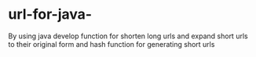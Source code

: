 # url-for-java-
By using java develop function for shorten long urls and expand short urls to their original form and hash function for generating short urls 
